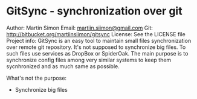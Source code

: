 GitSync - synchronization over git
==================================
Author:         Martin Simon
Email:          martiin.siimon@gmail.com
Git:            http://bitbucket.org/martiinsiimon/gitsync
License:        See the LICENSE file
Project info:   GitSync is an easy tool to maintain small files synchronization
                over remote git repository. It's not supposed to synchronize
                big files. To such files use services as DropBox or SpiderOak.
                The main purpose is to synchronize config files among very
                similar systems to keep them sycnhronized and as much same
                as possible.

What's not the purpose:
 * Synchronize big files
